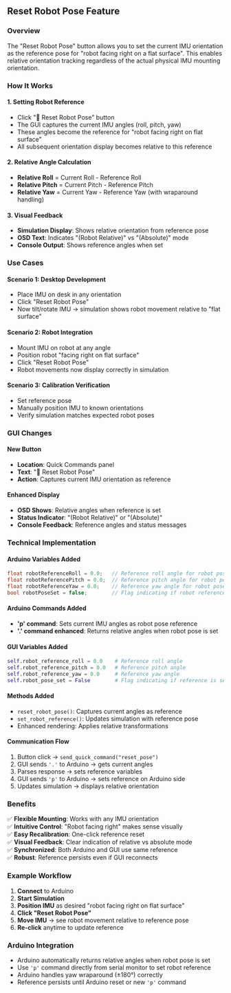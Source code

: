 ## Reset Robot Pose Feature

### Overview
The "Reset Robot Pose" button allows you to set the current IMU orientation as the reference pose for "robot facing right on a flat surface". This enables relative orientation tracking regardless of the actual physical IMU mounting orientation.

### How It Works

#### 1. **Setting Robot Reference**
- Click "🤖 Reset Robot Pose" button
- The GUI captures the current IMU angles (roll, pitch, yaw)
- These angles become the reference for "robot facing right on flat surface"
- All subsequent orientation display becomes relative to this reference

#### 2. **Relative Angle Calculation**
- **Relative Roll** = Current Roll - Reference Roll
- **Relative Pitch** = Current Pitch - Reference Pitch  
- **Relative Yaw** = Current Yaw - Reference Yaw (with wraparound handling)

#### 3. **Visual Feedback**
- **Simulation Display**: Shows relative orientation from reference pose
- **OSD Text**: Indicates "(Robot Relative)" vs "(Absolute)" mode
- **Console Output**: Shows reference angles when set

### Use Cases

#### **Scenario 1: Desktop Development**
- Place IMU on desk in any orientation
- Click "Reset Robot Pose" 
- Now tilt/rotate IMU → simulation shows robot movement relative to "flat surface"

#### **Scenario 2: Robot Integration** 
- Mount IMU on robot at any angle
- Position robot "facing right on flat surface"
- Click "Reset Robot Pose"
- Robot movements now display correctly in simulation

#### **Scenario 3: Calibration Verification**
- Set reference pose
- Manually position IMU to known orientations
- Verify simulation matches expected robot poses

### GUI Changes

#### **New Button**
- **Location**: Quick Commands panel
- **Text**: "🤖 Reset Robot Pose"
- **Action**: Captures current IMU orientation as reference

#### **Enhanced Display**
- **OSD Shows**: Relative angles when reference is set
- **Status Indicator**: "(Robot Relative)" or "(Absolute)"
- **Console Feedback**: Reference angles and status messages

### Technical Implementation

#### **Arduino Variables Added**
```cpp
float robotReferenceRoll = 0.0;   // Reference roll angle for robot pose
float robotReferencePitch = 0.0;  // Reference pitch angle for robot pose  
float robotReferenceYaw = 0.0;    // Reference yaw angle for robot pose
bool robotPoseSet = false;        // Flag indicating if robot reference is set
```

#### **Arduino Commands Added**
- **'p' command**: Sets current IMU angles as robot pose reference
- **'.' command enhanced**: Returns relative angles when robot pose is set

#### **GUI Variables Added**
```python
self.robot_reference_roll = 0.0    # Reference roll angle
self.robot_reference_pitch = 0.0   # Reference pitch angle  
self.robot_reference_yaw = 0.0     # Reference yaw angle
self.robot_pose_set = False        # Flag indicating if reference is set
```

#### **Methods Added**
- `reset_robot_pose()`: Captures current angles as reference
- `set_robot_reference()`: Updates simulation with reference pose
- Enhanced rendering: Applies relative transformations

#### **Communication Flow**
1. Button click → `send_quick_command("reset_pose")`
2. GUI sends `'.'` to Arduino → gets current angles
3. Parses response → sets reference variables
4. GUI sends `'p'` to Arduino → sets reference on Arduino side
5. Updates simulation → displays relative orientation

### Benefits
✅ **Flexible Mounting**: Works with any IMU orientation  
✅ **Intuitive Control**: "Robot facing right" makes sense visually  
✅ **Easy Recalibration**: One-click reference reset  
✅ **Visual Feedback**: Clear indication of relative vs absolute mode  
✅ **Synchronized**: Both Arduino and GUI use same reference  
✅ **Robust**: Reference persists even if GUI reconnects  

### Example Workflow
1. **Connect** to Arduino
2. **Start Simulation** 
3. **Position IMU** as desired "robot facing right on flat surface"
4. **Click "Reset Robot Pose"**
5. **Move IMU** → see robot movement relative to reference pose
6. **Re-click** anytime to update reference

### Arduino Integration
- Arduino automatically returns relative angles when robot pose is set
- Use `'p'` command directly from serial monitor to set robot reference
- Arduino handles yaw wraparound (±180°) correctly
- Reference persists until Arduino reset or new `'p'` command
